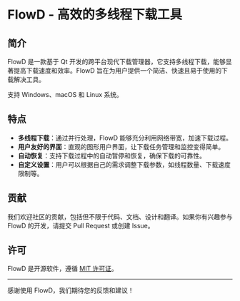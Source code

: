 # FlowD - 高效的多线程下载工具

## 简介

FlowD 是一款基于 Qt 开发的跨平台现代下载管理器，它支持多线程下载，能够显著提高下载速度和效率。FlowD 旨在为用户提供一个简洁、快速且易于使用的下载解决工具。

支持 Windows、macOS 和 Linux 系统。

## 特点

- **多线程下载**：通过并行处理，FlowD 能够充分利用网络带宽，加速下载过程。
- **用户友好的界面**：直观的图形用户界面，让下载任务管理和监控变得简单。
- **自动恢复**：支持下载过程中的自动暂停和恢复，确保下载的可靠性。
- **自定义设置**：用户可以根据自己的需求调整下载参数，如线程数量、下载速度限制等。


## 贡献

我们欢迎社区的贡献，包括但不限于代码、文档、设计和翻译。如果你有兴趣参与 FlowD 的开发，请提交 Pull Request 或创建 Issue。

## 许可

FlowD 是开源软件，遵循 [MIT 许可证](LICENSE)。

---

感谢使用 FlowD，我们期待您的反馈和建议！